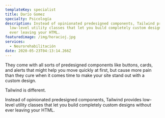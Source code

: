 ```yaml
---
templateKey: specialist
title: Darío Gomez
specialty: Psicología
description: Instead of opinionated predesigned components, Tailwind provides
  low-level utility classes that let you build completely custom designs without
  ever leaving your HTML.
featuredimage: /img/horacioj.jpg
services:
  - Neurorehabilitación
date: 2020-05-23T04:13:14.266Z
---
```

They come with all sorts of predesigned components like buttons, cards, and alerts that might help you move quickly at first, but cause more pain than they cure when it comes time to make your site stand out with a custom design.

Tailwind is different.

Instead of opinionated predesigned components, Tailwind provides low-level utility classes that let you build completely custom designs without ever leaving your HTML.